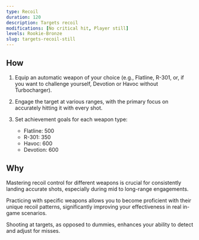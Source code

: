 ```yaml
---
type: Recoil
duration: 120
description: Targets recoil
modifications: [No critical hit, Player still]
levels: Rookie-Bronze
slug: targets-recoil-still
---
```


## How

1. Equip an automatic weapon of your choice (e.g., Flatline, R-301, or, if you want to challenge yourself, Devotion or Havoc without Turbocharger).

2. Engage the target at various ranges, with the primary focus on accurately hitting it with every shot.

3. Set achievement goals for each weapon type:
   - Flatline: 500
   - R-301: 350
   - Havoc: 600
   - Devotion: 600

## Why

Mastering recoil control for different weapons is crucial for consistently landing accurate shots, especially during mid to long-range engagements.

Practicing with specific weapons allows you to become proficient with their unique recoil patterns, significantly improving your effectiveness in real in-game scenarios.

Shooting at targets, as opposed to dummies, enhances your ability to detect and adjust for misses.
